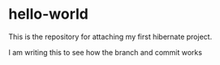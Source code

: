 # hello-world
This is the repository for attaching my first hibernate project.


I am writing this to see how the branch and commit works
